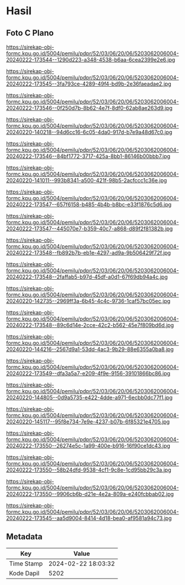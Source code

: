 # Hasil

## Foto C Plano

https://sirekap-obj-formc.kpu.go.id/5004/pemilu/pdpr/52/03/06/20/06/5203062006004-20240222-173544--1290d223-a348-4538-b6aa-6cea2399e2e6.jpg

https://sirekap-obj-formc.kpu.go.id/5004/pemilu/pdpr/52/03/06/20/06/5203062006004-20240222-173545--3fa793ce-4289-49f4-bd9b-2e36faeadae2.jpg

https://sirekap-obj-formc.kpu.go.id/5004/pemilu/pdpr/52/03/06/20/06/5203062006004-20240222-173546--0f250d7b-8b62-4e7f-8df0-62ab8ae263d9.jpg

https://sirekap-obj-formc.kpu.go.id/5004/pemilu/pdpr/52/03/06/20/06/5203062006004-20240220-140218--94d6cc16-6c05-4da0-917d-b7e9a48d67c0.jpg

https://sirekap-obj-formc.kpu.go.id/5004/pemilu/pdpr/52/03/06/20/06/5203062006004-20240222-173546--84bf1772-3717-425a-8bb1-86146b00bbb7.jpg

https://sirekap-obj-formc.kpu.go.id/5004/pemilu/pdpr/52/03/06/20/06/5203062006004-20240220-141011--993b8341-a500-421f-98b5-2acfccc1c36e.jpg

https://sirekap-obj-formc.kpu.go.id/5004/pemilu/pdpr/52/03/06/20/06/5203062006004-20240222-173547--657f6158-b485-4b4b-b8bc-e33f1876c5d6.jpg

https://sirekap-obj-formc.kpu.go.id/5004/pemilu/pdpr/52/03/06/20/06/5203062006004-20240222-173547--445070e7-b359-40c7-a868-d89f2f81382b.jpg

https://sirekap-obj-formc.kpu.go.id/5004/pemilu/pdpr/52/03/06/20/06/5203062006004-20240222-173548--fb892b7b-eb1e-4297-ad9a-9b506429f72f.jpg

https://sirekap-obj-formc.kpu.go.id/5004/pemilu/pdpr/52/03/06/20/06/5203062006004-20240222-173548--2faffab5-b97d-45df-a0d1-67f69db94a4c.jpg

https://sirekap-obj-formc.kpu.go.id/5004/pemilu/pdpr/52/03/06/20/06/5203062006004-20240220-142735--2969ff3a-6b45-4c4c-9736-1caf57bc05ec.jpg

https://sirekap-obj-formc.kpu.go.id/5004/pemilu/pdpr/52/03/06/20/06/5203062006004-20240222-173548--89c6d14e-2cce-42c2-b562-45e7f809bd6d.jpg

https://sirekap-obj-formc.kpu.go.id/5004/pemilu/pdpr/52/03/06/20/06/5203062006004-20240220-144216--2567d9a1-53dd-4ac3-9b29-88e6355a0ba8.jpg

https://sirekap-obj-formc.kpu.go.id/5004/pemilu/pdpr/52/03/06/20/06/5203062006004-20240222-173549--dfa3a5a7-e209-4f9e-9156-39101866bc86.jpg

https://sirekap-obj-formc.kpu.go.id/5004/pemilu/pdpr/52/03/06/20/06/5203062006004-20240220-144805--0d9a5735-e422-4dde-a971-6ecbb0dc77f1.jpg

https://sirekap-obj-formc.kpu.go.id/5004/pemilu/pdpr/52/03/06/20/06/5203062006004-20240220-145117--95f8e734-7e9e-4237-b07b-6f85321e4705.jpg

https://sirekap-obj-formc.kpu.go.id/5004/pemilu/pdpr/52/03/06/20/06/5203062006004-20240222-173550--26274e5c-1a99-400e-b916-16f90ce1dc43.jpg

https://sirekap-obj-formc.kpu.go.id/5004/pemilu/pdpr/52/03/06/20/06/5203062006004-20240222-173550--58b24dfd-9538-4cf1-9c8e-1cd95bb29c3a.jpg

https://sirekap-obj-formc.kpu.go.id/5004/pemilu/pdpr/52/03/06/20/06/5203062006004-20240222-173550--9906cb6b-d21e-4e2a-809a-e240fcbbab02.jpg

https://sirekap-obj-formc.kpu.go.id/5004/pemilu/pdpr/52/03/06/20/06/5203062006004-20240222-173545--aa5d9004-8414-4d18-bea0-af9581a94c73.jpg


## Metadata

| Key        | Value               |
| ---------- | ------------------- |
| Time Stamp | 2024-02-22 18:03:32 |
| Kode Dapil | 5202                |



